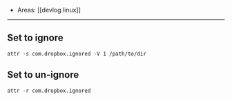 
- Areas: [[devlog.linux]]

---

## Set to ignore

`attr -s com.dropbox.ignored -V 1 /path/to/dir`

## Set to un-ignore

`attr -r com.dropbox.ignored`
